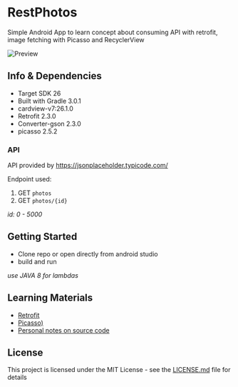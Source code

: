 # RestPhotos

Simple Android App to learn concept about consuming API with retrofit, image fetching with Picasso and RecyclerView 

![Preview](https://res.cloudinary.com/hyuwah-github-io/image/upload/v1515050026/restphotos_init.gif)

## Info & Dependencies

* Target SDK 26
* Built with Gradle 3.0.1
* cardview-v7:26.1.0
* Retrofit 2.3.0
* Converter-gson 2.3.0
* picasso 2.5.2

### API
API provided by https://jsonplaceholder.typicode.com/

Endpoint used:
1. GET `photos`
2. GET `photos/{id}`

_id: 0 - 5000_

## Getting Started

* Clone repo or open directly from android studio
* build and run

_use JAVA 8 for lambdas_

## Learning Materials

* [Retrofit](https://code.tutsplus.com/tutorials/getting-started-with-retrofit-2--cms-27792)
* [Picasso)](https://www.learn2crack.com/2016/02/image-loading-recyclerview-picasso.html)
* [Personal notes on source code](https://hyuwah.gitbooks.io/snippet-troubleshooting-android-refactory/content/restapi.html)


## License

This project is licensed under the MIT License - see the [LICENSE.md](LICENSE.md) file for details
